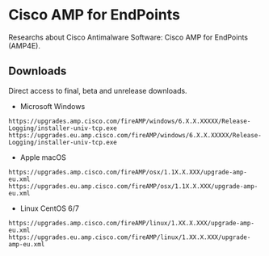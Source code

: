 # Cisco AMP for EndPoints
Researchs about Cisco Antimalware Software: Cisco AMP for EndPoints (AMP4E).

## Downloads
Direct access to final, beta and unrelease downloads.
+ Microsoft Windows
```
https://upgrades.amp.cisco.com/fireAMP/windows/6.X.X.XXXXX/Release-Logging/installer-univ-tcp.exe
https://upgrades.eu.amp.cisco.com/fireAMP/windows/6.X.X.XXXXX/Release-Logging/installer-univ-tcp.exe
```

+ Apple macOS
```
https://upgrades.amp.cisco.com/fireAMP/osx/1.1X.X.XXX/upgrade-amp-eu.xml
https://upgrades.eu.amp.cisco.com/fireAMP/osx/1.1X.X.XXX/upgrade-amp-eu.xml
```

+ Linux CentOS 6/7
```
https://upgrades.amp.cisco.com/fireAMP/linux/1.XX.X.XXX/upgrade-amp-eu.xml
https://upgrades.eu.amp.cisco.com/fireAMP/linux/1.XX.X.XXX/upgrade-amp-eu.xml
```
